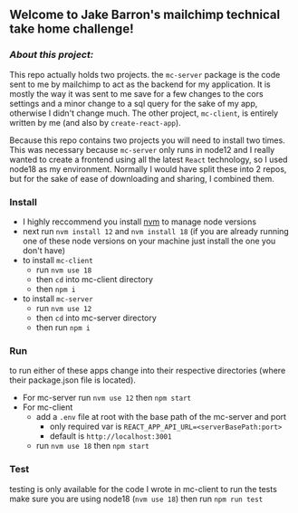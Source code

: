 ## __Welcome to Jake Barron's mailchimp technical take home challenge!__

### *About this project:*

This repo actually holds two projects.  the `mc-server` package is the code sent to me by mailchimp to act as the backend for my application.  It is mostly the way it was sent to me save for a few changes to the cors settings and a minor change to a sql query for the sake of my app, otherwise I didn't change much. The other project, `mc-client`, is entirely written by me (and also by `create-react-app`).

Because this repo contains two projects you will need to install two times.  This was necessary because `mc-server` only runs in node12 and I really wanted to create a frontend using all the latest `React` technology, so I used node18 as my environment. Normally I would have split these into 2 repos, but for the sake of ease of downloading and sharing, I combined them.

### Install

 - I highly reccommend you install [nvm](https://www.npmjs.com/package/nvm) to manage node versions
 - next run `nvm install 12` and `nvm install 18` (if you are already running one of these node versions on your machine just install the one you don't have)
 - to install `mc-client`
    - run `nvm use 18`
    - then `cd` into mc-client directory
    - then `npm i`
 - to install `mc-server`
    - run `nvm use 12`
    - then `cd` into mc-server directory
    - then run `npm i`

### Run
to run either of these apps change into their respective directories (where their package.json file is located). 
- For mc-server run `nvm use 12` then `npm start`
- For mc-client
    - add a `.env` file at root with the base path of the mc-server and port
        - only required var is `REACT_APP_API_URL=<serverBasePath:port>`
        - default is `http://localhost:3001`
    - run `nvm use 18` then `npm start`

### Test
testing is only available for the code I wrote in mc-client to run the tests make sure you are using node18 (`nvm use 18`) then run `npm run test`